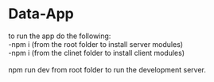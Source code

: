# Data-App <bt />
to run the app do the following: <br />
-npm i (from the root folder to install server modules) <br />
-npm i (from the clinet folder to install client modules) <br />
<br />
npm run dev from root folder to run the development server.

